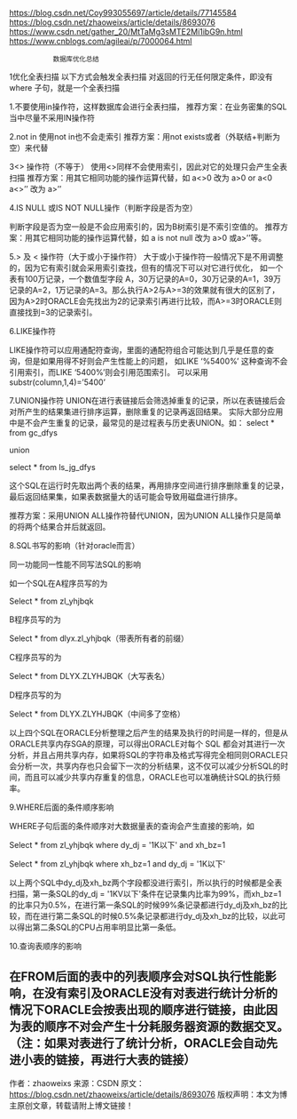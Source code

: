https://blog.csdn.net/Coy993055697/article/details/77145584
https://blog.csdn.net/zhaoweixs/article/details/8693076
https://www.csdn.net/gather_20/MtTaMg3sMTE2Mi1ibG9n.html
https://www.cnblogs.com/agileai/p/7000064.html
               
               
               数据库优化总结
1优化全表扫描
	以下方式会触发全表扫描
对返回的行无任何限定条件，即没有where 子句，就是一个全表扫描



1.不要使用in操作符，这样数据库会进行全表扫描， 
推荐方案：在业务密集的SQL当中尽量不采用IN操作符

2.not in 使用not in也不会走索引 
推荐方案：用not exists或者（外联结+判断为空）来代替

3<> 操作符（不等于） 使用<>同样不会使用索引，因此对它的处理只会产生全表扫描 
推荐方案：用其它相同功能的操作运算代替，如 
a<>0 改为 a>0 or a<0
a<>’’ 改为 a>’’

4.IS NULL 或IS NOT NULL操作（判断字段是否为空）

判断字段是否为空一般是不会应用索引的，因为B树索引是不索引空值的。 
推荐方案：用其它相同功能的操作运算代替，如 
a is not null 改为 a>0 或a>’’等。

5.> 及 < 操作符（大于或小于操作符）
大于或小于操作符一般情况下是不用调整的，因为它有索引就会采用索引查找，但有的情况下可以对它进行优化，
如一个表有100万记录，一个数值型字段 A，30万记录的A=0，30万记录的A=1，39万记录的A=2，1万记录的A=3。那么执行A>2与A>=3的效果就有很大的区别了，
因为A>2时ORACLE会先找出为2的记录索引再进行比较，而A>=3时ORACLE则直接找到=3的记录索引。

6.LIKE操作符

LIKE操作符可以应用通配符查询，里面的通配符组合可能达到几乎是任意的查询，但是如果用得不好则会产生性能上的问题，
如LIKE ‘%5400%’ 这种查询不会引用索引，而LIKE ‘5400%’则会引用范围索引。 可以采用substr(column,1,4)=’5400’

7.UNION操作符
UNION在进行表链接后会筛选掉重复的记录，所以在表链接后会对所产生的结果集进行排序运算，删除重复的记录再返回结果。
 实际大部分应用中是不会产生重复的记录，最常见的是过程表与历史表UNION。如： 
select * from gc_dfys

union

select * from ls_jg_dfys

这个SQL在运行时先取出两个表的结果，再用排序空间进行排序删除重复的记录，最后返回结果集，如果表数据量大的话可能会导致用磁盘进行排序。

推荐方案：采用UNION ALL操作符替代UNION，因为UNION ALL操作只是简单的将两个结果合并后就返回。

8.SQL书写的影响（针对oracle而言）

同一功能同一性能不同写法SQL的影响

如一个SQL在A程序员写的为

Select * from zl_yhjbqk

B程序员写的为

Select * from dlyx.zl_yhjbqk（带表所有者的前缀）

C程序员写的为

Select * from DLYX.ZLYHJBQK（大写表名）

D程序员写的为

Select * from DLYX.ZLYHJBQK（中间多了空格）

以上四个SQL在ORACLE分析整理之后产生的结果及执行的时间是一样的，但是从ORACLE共享内存SGA的原理，可以得出ORACLE对每个 SQL 都会对其进行一次分析，并且占用共享内存，如果将SQL的字符串及格式写得完全相同则ORACLE只会分析一次，共享内存也只会留下一次的分析结果，这不仅可以减少分析SQL的时间，而且可以减少共享内存重复的信息，ORACLE也可以准确统计SQL的执行频率。

9.WHERE后面的条件顺序影响

WHERE子句后面的条件顺序对大数据量表的查询会产生直接的影响，如

Select * from zl_yhjbqk where dy_dj = '1K以下' and xh_bz=1

Select * from zl_yhjbqk where xh_bz=1 and dy_dj = '1K以下'

以上两个SQL中dy_dj及xh_bz两个字段都没进行索引，所以执行的时候都是全表扫描，第一条SQL的dy_dj = '1KV以下'条件在记录集内比率为99%，而xh_bz=1的比率只为0.5%，在进行第一条SQL的时候99%条记录都进行dy_dj及xh_bz的比较，而在进行第二条SQL的时候0.5%条记录都进行dy_dj及xh_bz的比较，以此可以得出第二条SQL的CPU占用率明显比第一条低。

10.查询表顺序的影响

在FROM后面的表中的列表顺序会对SQL执行性能影响，在没有索引及ORACLE没有对表进行统计分析的情况下ORACLE会按表出现的顺序进行链接，由此因为表的顺序不对会产生十分耗服务器资源的数据交叉。（注：如果对表进行了统计分析，ORACLE会自动先进小表的链接，再进行大表的链接）
--------------------- 
作者：zhaoweixs 
来源：CSDN 
原文：https://blog.csdn.net/zhaoweixs/article/details/8693076 
版权声明：本文为博主原创文章，转载请附上博文链接！
						   

